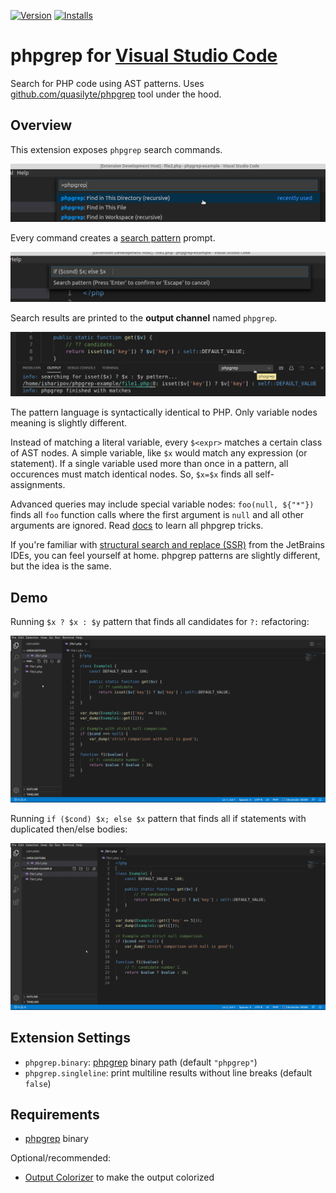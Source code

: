 [![Version](https://vsmarketplacebadge.apphb.com/version-short/quasilyte.phpgrep.svg)](https://marketplace.visualstudio.com/items?itemName=quasilyte.phpgrep)
[![Installs](https://vsmarketplacebadge.apphb.com/installs-short/quasilyte.phpgrep.svg)](https://marketplace.visualstudio.com/items?itemName=quasilyte.phpgrep)

# phpgrep for [Visual Studio Code](https://code.visualstudio.com/)

Search for PHP code using AST patterns. Uses [github.com/quasilyte/phpgrep](https://github.com/quasilyte/phpgrep) tool under the hood.

## Overview

This extension exposes `phpgrep` search commands.

![](/docs/commands.jpg "Ctrl+Shift+P phpgrep")

Every command creates a [search pattern](https://github.com/quasilyte/phpgrep/blob/master/pattern_language.md) prompt.

![](/docs/pattern.jpg "search pattern prompt")
  
Search results are printed to the **output channel** named `phpgrep`.

![](/docs/output.jpg "phpgrep output channel")

The pattern language is syntactically identical to PHP. Only variable nodes meaning is slightly different.

Instead of matching a literal variable, every `$<expr>` matches a certain class of AST nodes. A simple variable, like `$x` would match any expression (or statement). If a single variable used more than once in a pattern, all occurences must match identical nodes. So, `$x=$x` finds all self-assignments.

Advanced queries may include special variable nodes: `foo(null, ${"*"})` finds all `foo` function calls where the first argument is `null` and all other arguments are ignored. Read [docs](https://github.com/quasilyte/phpgrep/blob/master/pattern_language.md) to learn all phpgrep tricks.

If you're familiar with [structural search and replace (SSR)](https://www.jetbrains.com/help/idea/structural-search-and-replace.html) from
the JetBrains IDEs, you can feel yourself at home. phpgrep patterns are slightly different, but the idea is the same.

## Demo

Running `$x ? $x : $y` pattern that finds all candidates for `?:` refactoring:

![](/docs/demo1.gif)

Running `if ($cond) $x; else $x` pattern that finds all if statements with duplicated then/else bodies:

![](/docs/demo2.gif)

## Extension Settings

* `phpgrep.binary`: [phpgrep](https://github.com/quasilyte/phpgrep) binary path (default `"phpgrep"`)
* `phpgrep.singleline`: print multiline results without line breaks (default `false`)

## Requirements

* [phpgrep](https://github.com/quasilyte/phpgrep/releases/tag/v0.7.0) binary

Optional/recommended:
* [Output Colorizer](https://marketplace.visualstudio.com/items?itemName=IBM.output-colorizer) to make the output colorized
